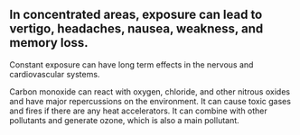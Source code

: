 ## In concentrated areas, exposure can lead to vertigo, headaches, nausea, weakness, and memory loss.

Constant exposure can have long term effects in the nervous and cardiovascular systems.

Carbon monoxide can react with oxygen, chloride, and other nitrous oxides and have major repercussions on the environment. It can cause toxic gases and fires if there are any heat accelerators. It can combine with other pollutants and generate ozone, which is also a main pollutant.
